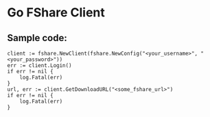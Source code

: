 # Go FShare Client
## Sample code:
```
client := fshare.NewClient(fshare.NewConfig("<your_username>", "<your_password>"))
err := client.Login()
if err != nil {
	log.Fatal(err)
}
url, err := client.GetDownloadURL("<some_fshare_url>")
if err != nil {
	log.Fatal(err)
}
```